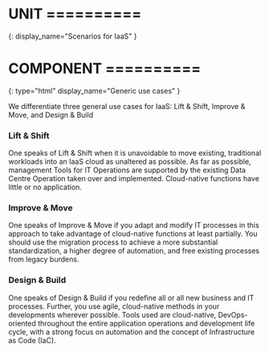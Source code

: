 # UNIT ==========
{:
  display_name="Scenarios for IaaS"
}

# COMPONENT ==========
{:
  type="html"
  display_name="Generic use cases"
}

We differentiate three general use cases for IaaS: Lift & Shift, Improve & Move, and Design & Build

### Lift & Shift
One speaks of Lift & Shift when it is unavoidable to move existing, traditional workloads into an IaaS cloud as unaltered as possible. As far as possible, management Tools for IT Operations are supported by the existing Data Centre Operation taken over and implemented. Cloud-native functions have little or no application. 

### Improve & Move
One speaks of Improve & Move if you adapt and modify IT processes in this approach to take advantage of cloud-native functions at least partially. You should use the migration process to achieve a more substantial standardization, a higher degree of automation, and free existing processes from legacy burdens. 

### Design & Build
One speaks of Design & Build if you redefine all or all new business and  IT processes. Further, you use agile, cloud-native methods in your developments wherever possible. Tools used are cloud-native, DevOps-oriented throughout the entire application operations and development life cycle, with a strong focus on automation and the concept of Infrastructure as Code (IaC). 


